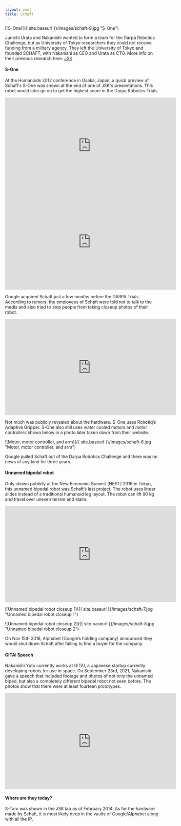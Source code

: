```yaml
---
layout: post
title: Schaft
---
```


![S-One]({{ site.baseurl }}/images/schaft-9.jpg "S-One")

Junichi Urata and Nakanishi wanted to form a team for the Darpa Robotics Challenge, but as University of Tokyo researchers they could not receive funding from a military agency. They left the University of Tokyo and founded SCHAFT, with Nakanishi as CEO and Urata as CTO. More info on their previous research  here: [JSK](https://sonny-dreams.github.io/JSK/)

#### S-One

At the Humanoids 2012 conference in Osaka, Japan, a quick preview of Schaft's S-One was shown at the end of one of JSK's presentations. This robot would later go on to get the highest score in the Darpa Robotics Trials.

<iframe width="560" height="315" src="https://www.youtube.com/embed/J-FYeDXGQwM" title="YouTube video player" frameborder="0" allow="accelerometer; autoplay; clipboard-write; encrypted-media; gyroscope; picture-in-picture" allowfullscreen></iframe>

<iframe width="560" height="315" src="https://www.youtube.com/embed/DKiXM7bUypk?start=1561" title="YouTube video player" frameborder="0" allow="accelerometer; autoplay; clipboard-write; encrypted-media; gyroscope; picture-in-picture" allowfullscreen></iframe>

Google acquired Schaft just a few months before the DARPA Trials. According to rumors, the employees of Schaft were told not to talk to the media and also tried to stop people from taking closeup photos of their robot. 

<iframe width="560" height="315" src="https://www.youtube.com/embed/diaZFIUBMBQ" title="YouTube video player" frameborder="0" allow="accelerometer; autoplay; clipboard-write; encrypted-media; gyroscope; picture-in-picture" allowfullscreen></iframe>

Not much was publicly revealed about the hardware. S-One uses Robotiq’s Adaptive Gripper. S-One also still uses water cooled motors and motor controllers shown below in a photo later taken down from their website.

![Motor, motor controller, and arm]({{ site.baseurl }}/images/schaft-6.jpg "Motor, motor controller, and arm")

Google pulled Schaft out of the Darpa Robotics Challenge and there was no news of any kind for three years.

#### Unnamed bipedal robot

Only shown publicly at the New Economic Summit (NEST) 2016 in Tokyo, this unnamed bipedal robot was Schaft’s last project. The robot uses linear slides instead of a traditional humanoid leg layout. The robot can lift 60 kg and travel over uneven terrain and stairs.

<iframe width="560" height="315" src="https://www.youtube.com/embed/iyZE0psQsX0" title="YouTube video player" frameborder="0" allow="accelerometer; autoplay; clipboard-write; encrypted-media; gyroscope; picture-in-picture" allowfullscreen></iframe>

![Unnamed bipedal robot closeup 1]({{ site.baseurl }}/images/schaft-7.jpg "Unnamed bipedal robot closeup 1")

![Unnamed bipedal robot closeup 2]({{ site.baseurl }}/images/schaft-8.jpg "Unnamed bipedal robot closeup 2")

On Nov 15th 2018, Alphabet (Google’s holding company) announced they would shut down Schaft after failing to find a buyer for the company. 

#### GITAI Speech

Nakanishi Yuto currently works at GITAI, a Japanese startup currently developing robots for use in space. On September 23rd, 2021, Nakanishi gave a speech that included footage and photos of not only the unnamed biped, but also a completely different bipedal robot not seen before. The photos show that there were at least fourteen prototypes. 

<iframe width="560" height="315" src="https://www.youtube.com/embed/Nfxc5YyUnEw?start=1797" title="YouTube video player" frameborder="0" allow="accelerometer; autoplay; clipboard-write; encrypted-media; gyroscope; picture-in-picture" allowfullscreen></iframe>

#### Where are they today?

S-Taro was shown in the JSK lab as of February 2014. As for the hardware made by Schaft, it is most likely deep in the vaults of Google/Alphabet along with all the IP. 

